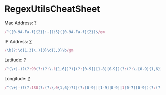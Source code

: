 # RegexUtilsCheatSheet

Mac Address: [?](https://github.com/Her0Zer0/RegexUtilsCheatSheet/blob/main/Mac%20Address%20Example.md "Mac Address Pattern Example")
```.js
/^([0-9A-Fa-f]{2}[:-]){5}([0-9A-Fa-f]{2})$/gm
```

IP Address: [?](https://github.com/Her0Zer0/RegexUtilsCheatSheet/blob/main/IP%20Address%20Example.md "IP Address Pattern Example")
```.js
/\b(?:\d{1,3}\.){3}\d{1,3}\b/gm
```

Latitude: [?](https://github.com/Her0Zer0/RegexUtilsCheatSheet/blob/main/Latitude.md "Latitude Pattern Example")
```.js
/^(\+|-)?(?:90(?:(?:\.0{1,6})?)|(?:[0-9]|[1-8][0-9])(?:(?:\.[0-9]{1,6})?))$/
```

Longitude: [?](https://github.com/Her0Zer0/RegexUtilsCheatSheet/blob/main/Longitude.md "Longitude Pattern Example")
```.js
/^(\+|-)?(?:180(?:(?:\.0{1,6})?)|(?:[0-9]|[1-9][0-9]|1[0-7][0-9])(?:(?:\.[0-9]{1,6})?))$/
```
